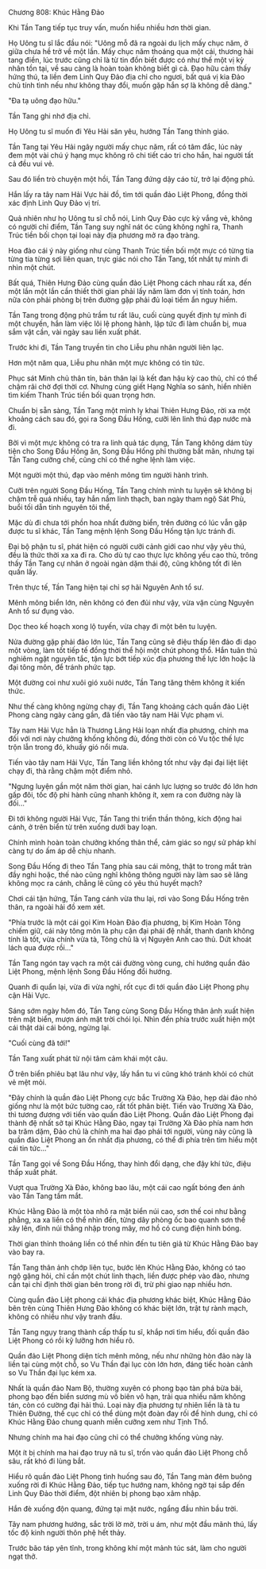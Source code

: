 




Chương 808: Khúc Hằng Đảo


Khi Tần Tang tiếp tục truy vấn, muốn hiểu nhiều hơn thời gian.

Họ Uông tu sĩ lắc đầu nói: "Uông mỗ đã ra ngoài du lịch mấy chục năm, ở giữa chưa hề trở về một lần. Mấy chục năm thoáng qua một cái, thương hải tang điền, lúc trước cũng chỉ là từ tin đồn biết được có như thế một vị kỳ nhân tồn tại, về sau càng là hoàn toàn không biết gì cả. Đạo hữu cảm thấy hứng thú, ta liền đem Linh Quy Đảo địa chỉ cho ngươi, bất quá vị kia Đảo chủ tính tình nếu như không thay đổi, muốn gặp hắn sợ là không dễ dàng."

"Đa tạ uông đạo hữu."

Tần Tang ghi nhớ địa chỉ.

Họ Uông tu sĩ muốn đi Yêu Hải săn yêu, hướng Tần Tang thỉnh giáo.

Tần Tang tại Yêu Hải ngây người mấy chục năm, rất có tâm đắc, lúc này đem một vài chú ý hạng mục không rõ chi tiết cáo tri cho hắn, hai người tất cả đều vui vẻ.

Sau đó liền trò chuyện một hồi, Tần Tang đứng dậy cáo từ, trở lại động phủ.

Hắn lấy ra tây nam Hải Vực hải đồ, tìm tới quần đảo Liệt Phong, đồng thời xác định Linh Quy Đảo vị trí.

Quả nhiên như họ Uông tu sĩ chỗ nói, Linh Quy Đảo cực kỳ vắng vẻ, không có người chỉ điểm, Tần Tang suy nghĩ nát óc cũng không nghĩ ra, Thanh Trúc tiền bối chọn tại loại này địa phương mở ra đạo tràng.

Hoa đào cái ý này giống như cùng Thanh Trúc tiền bối một mực có từng tia từng tia từng sợi liên quan, trực giác nói cho Tần Tang, tốt nhất tự mình đi nhìn một chút.

Bất quá, Thiên Hưng Đảo cùng quần đảo Liệt Phong cách nhau rất xa, đến một lần một lần cần thiết thời gian phải lấy năm làm đơn vị tính toán, hơn nữa còn phải phòng bị trên đường gặp phải đủ loại tiềm ẩn nguy hiểm.

Tần Tang trong động phủ trầm tư rất lâu, cuối cùng quyết định tự mình đi một chuyến, hắn làm việc lôi lệ phong hành, lập tức đi làm chuẩn bị, mua sắm vật cần, vài ngày sau liền xuất phát.

Trước khi đi, Tần Tang truyền tin cho Liễu phu nhân người liên lạc.

Hơn một năm qua, Liễu phu nhân một mực không có tin tức.

Phục sát Minh chủ thân tín, bản thân lại là kết đan hậu kỳ cao thủ, chỉ có thể chậm rãi chờ đợi thời cơ. Nhưng cùng giết Hạng Nghĩa so sánh, hiển nhiên tìm kiếm Thanh Trúc tiền bối quan trọng hơn.

Chuẩn bị sẵn sàng, Tần Tang một mình ly khai Thiên Hưng Đảo, rời xa một khoảng cách sau đó, gọi ra Song Đầu Hống, cưỡi lên linh thú đạp nước mà đi.

Bởi vì một mực không có tra ra linh quả tác dụng, Tần Tang không dám tùy tiện cho Song Đầu Hống ăn, Song Đầu Hống phi thường bất mãn, nhưng tại Tần Tang cưỡng chế, cũng chỉ có thể nghe lệnh làm việc.

Một người một thú, đạp vào mênh mông tìm người hành trình.

Cưỡi trên người Song Đầu Hống, Tần Tang chính mình tu luyện sẽ không bị chậm trễ quá nhiều, tay hắn nắm linh thạch, ban ngày tham ngộ Sát Phù, buổi tối dẫn tinh nguyên tôi thể,

Mặc dù đi chưa tới phồn hoa nhất đường biển, trên đường có lúc vẫn gặp được tu sĩ khác, Tần Tang mệnh lệnh Song Đầu Hống tận lực tránh đi.

Đại bộ phận tu sĩ, phát hiện có người cưỡi cảnh giới cao như vậy yêu thú, đều là thức thời xa xa đi ra. Cho dù tự cao thực lực không yếu cao thủ, trông thấy Tần Tang cự nhân ở ngoài ngàn dặm thái độ, cũng không tốt đi lên quấn lấy.

Trên thực tế, Tần Tang hiện tại chỉ sợ hãi Nguyên Anh tổ sư.

Mênh mông biển lớn, nên không có đen đủi như vậy, vừa vặn cùng Nguyên Anh tổ sư đụng vào.

Dọc theo kế hoạch xong lộ tuyến, vừa chạy đi một bên tu luyện.

Nửa đường gặp phải đảo lớn lúc, Tần Tang cũng sẽ điệu thấp lên đảo đi dạo một vòng, làm tốt tiếp tế đồng thời thể hội một chút phong thổ. Hắn tuân thủ nghiêm ngặt nguyên tắc, tận lực bớt tiếp xúc địa phương thế lực lớn hoặc là đại tông môn, để tránh phức tạp.

Một đường coi như xuôi gió xuôi nước, Tần Tang tăng thêm không ít kiến thức.

Như thế càng không ngừng chạy đi, Tần Tang khoảng cách quần đảo Liệt Phong càng ngày càng gần, đã tiến vào tây nam Hải Vực phạm vi.

Tây nam Hải Vực hẳn là Thương Lãng Hải loạn nhất địa phương, chính ma đối với nơi này chưởng khống không đủ, đồng thời còn có Vu tộc thế lực trộn lẫn trong đó, khuấy gió nổi mưa.

Tiến vào tây nam Hải Vực, Tần Tang liền không tốt như vậy đại đại liệt liệt chạy đi, thà rằng chậm một điểm nhỏ.

"Ngưng luyện gần một năm thời gian, hai cánh lực lượng so trước đó lớn hơn gấp đôi, tốc độ phi hành cũng nhanh không ít, xem ra con đường này là đối..."

Đi tới không người Hải Vực, Tần Tang thi triển thần thông, kích động hai cánh, ở trên biển từ trên xuống dưới bay loạn.

Chính mình hoàn toàn chưởng khống thân thể, cảm giác so ngự sử pháp khí càng tự do ấm áp dễ chịu nhanh.

Song Đầu Hống đi theo Tần Tang phía sau cái mông, thật to trong mắt tràn đầy nghi hoặc, thế nào cũng nghĩ không thông người này làm sao sẽ lăng không mọc ra cánh, chẳng lẽ cũng có yêu thú huyết mạch?

Chơi cái tận hứng, Tần Tang cánh vừa thu lại, rơi vào Song Đầu Hống trên thân, ra ngoài hải đồ xem xét.

"Phía trước là một cái gọi Kim Hoàn Đảo địa phương, bị Kim Hoàn Tông chiếm giữ, cái này tông môn là phụ cận đại phái đệ nhất, thanh danh không tính là tốt, vừa chính vừa tà, Tông chủ là vị Nguyên Anh cao thủ. Dứt khoát lách qua được rồi..."

Tần Tang ngón tay vạch ra một cái đường vòng cung, chỉ hướng quần đảo Liệt Phong, mệnh lệnh Song Đầu Hống đổi hướng.

Quanh đi quẩn lại, vừa đi vừa nghỉ, rốt cục đi tới quần đảo Liệt Phong phụ cận Hải Vực.

Sáng sớm ngày hôm đó, Tần Tang cùng Song Đầu Hống thân ảnh xuất hiện trên mặt biển, mượn ánh mặt trời chói lọi. Nhìn đến phía trước xuất hiện một cái thật dài cái bóng, ngừng lại.

"Cuối cùng đã tới!"

Tần Tang xuất phát từ nội tâm cảm khái một câu.

Ở trên biển phiêu bạt lâu như vậy, lấy hắn tu vi cũng khó tránh khỏi có chút vẻ mệt mỏi.

"Đây chính là quần đảo Liệt Phong cực bắc Trường Xà Đảo, hẹp dài đảo nhỏ giống như là một bức tường cao, rất tốt phân biệt. Tiến vào Trường Xà Đảo, thì tương đương với tiến vào quần đảo Liệt Phong. Quần đảo Liệt Phong đại thành đệ nhất sở tại Khúc Hằng Đảo, ngay tại Trường Xà Đảo phía nam hơn ba trăm dặm, Đảo chủ là chính ma hai đạo phái tới người, vùng này cũng là quần đảo Liệt Phong an ổn nhất địa phương, có thể đi phía trên tìm hiểu một cái tin tức..."

Tần Tang gọi về Song Đầu Hống, thay hình đổi dạng, che đậy khí tức, điệu thấp xuất phát.

Vượt qua Trường Xà Đảo, không bao lâu, một cái cao ngất bóng đen ánh vào Tần Tang tầm mắt.

Khúc Hằng Đảo là một tòa nhô ra mặt biển núi cao, sơn thế coi như bằng phẳng, xa xa liền có thể nhìn đến, từng dãy phòng ốc bao quanh sơn thể xây lên, đỉnh núi thẳng nhập trong mây, mơ hồ có cung điện hình bóng.

Thời gian thỉnh thoảng liền có thể nhìn đến tu tiên giả từ Khúc Hằng Đảo bay vào bay ra.

Tần Tang thân ảnh chớp liên tục, bước lên Khúc Hằng Đảo, không có tao ngộ gặng hỏi, chỉ cần một chút linh thạch, liền được phép vào đảo, nhưng cần tại chỉ định thời gian bên trong rời đi, trừ phi giao nạp nhiều hơn.

Cùng quần đảo Liệt phong cái khác địa phương khác biệt, Khúc Hằng Đảo bên trên cùng Thiên Hưng Đảo không có khác biệt lớn, trật tự rành mạch, không có nhiều như vậy tranh đấu.

Tần Tang ngụy trang thành cấp thấp tu sĩ, khắp nơi tìm hiểu, đối quần đảo Liệt Phong có rồi kỹ lưỡng hơn hiểu rõ.

Quần đảo Liệt Phong diện tích mênh mông, nếu như những hòn đảo này là liền tại cùng một chỗ, so Vu Thần đại lục còn lớn hơn, đáng tiếc hoàn cảnh so Vu Thần đại lục kém xa.

Nhất là quần đảo Nam Bộ, thường xuyên có phong bạo tàn phá bừa bãi, phong bạo đến biển sương mù vô biên vô hạn, trải qua nhiều năm không tán, còn có cường đại hải thú. Loại này địa phương tự nhiên liền là tà tu Thiên Đường, thế cục chỉ có thể dùng một đoàn đay rối để hình dung, chỉ có Khúc Hằng Đảo chung quanh miễn cưỡng xem như Tịnh Thổ.

Nhưng chính ma hai đạo cũng chỉ có thể chưởng khống vùng này.

Một ít bị chính ma hai đạo truy nã tu sĩ, trốn vào quần đảo Liệt Phong chỗ sâu, rất khó đi lùng bắt.

Hiểu rõ quần đảo Liệt Phong tình huống sau đó, Tần Tang màn đêm buông xuống rời đi Khúc Hằng Đảo, tiếp tục hướng nam, không ngờ tại sắp đến Linh Quy Đảo thời điểm, đột nhiên bị phong bạo xâm nhập.

Hắn đè xuống độn quang, đứng tại mặt nước, ngẩng đầu nhìn bầu trời.

Tây nam phương hướng, sắc trời lờ mờ, trời u ám, như một đầu mãnh thú, lấy tốc độ kinh người thôn phệ hết thảy.

Trước bão táp yên tĩnh, trong không khí một mảnh túc sát, làm cho người ngạt thở.




